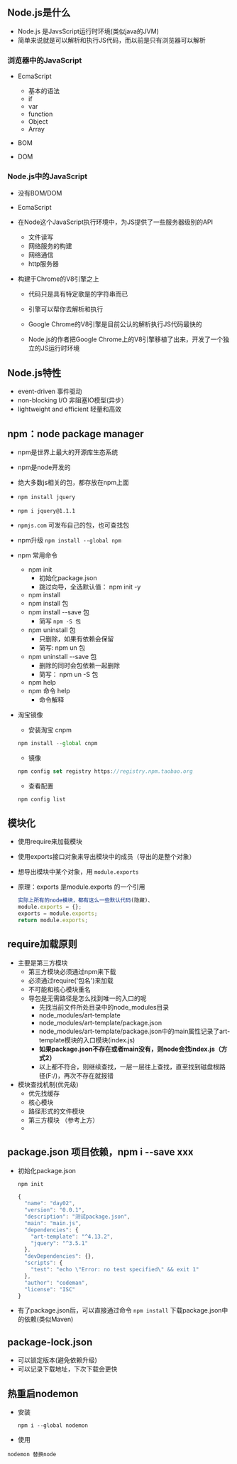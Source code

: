 ## Node.js是什么

- Node.js 是JavsScript运行时环境(类似java的JVM)
- 简单来说就是可以解析和执行JS代码，而以前是只有浏览器可以解析

### 浏览器中的JavaScript

- EcmaScript
  - 基本的语法
  - if
  - var
  - function
  - Object
  - Array

- BOM
- DOM


### Node.js中的JavaScript
- 没有BOM/DOM

- EcmaScript

- 在Node这个JavaScript执行环境中，为JS提供了一些服务器级别的API
  - 文件读写
  - 网络服务的构建
  - 网络通信
  - http服务器

- 构建于Chrome的V8引擎之上

  - 代码只是具有特定歌是的字符串而已

  - 引擎可以帮你去解析和执行

  - Google Chrome的V8引擎是目前公认的解析执行JS代码最快的

  - Node.js的作者把Google Chrome上的V8引擎移植了出来，开发了一个独立的JS运行时环境

    

## Node.js特性

- event-driven 事件驱动
- non-blocking I/O 非阻塞IO模型(异步）
- lightweight and efficient 轻量和高效

## npm：node package manager

- npm是世界上最大的开源库生态系统

- npm是node开发的

- 绝大多数js相关的包，都存放在npm上面

- `npm install jquery`

- `npm i jquery@1.1.1`

- `npmjs.com` 可发布自己的包，也可查找包

- npm升级 `npm install --global npm`

- npm 常用命令

  - npm init
    - 初始化package.json
    - 跳过向导，全选默认值： npm init -y
  - npm install
  - npm install 包
  - npm install --save 包
    - 简写 `npm -S 包`
  - npm uninstall 包
    - 只删除，如果有依赖会保留
    - 简写: npm un 包
  - npm uninstall --save 包
    - 删除的同时会包依赖一起删除
    - 简写： npm un -S 包
  - npm help
  - npm  命令 help
    - 命令解释

- 淘宝镜像

  - 安装淘宝 cnpm

  ```js
  npm install --global cnpm
  ```

  - 镜像

  ```js
  npm config set registry https://registry.npm.taobao.org
  ```

  - 查看配置

   ```js
  npm config list
   ```

  



## 模块化

- 使用require来加载模块

- 使用exports接口对象来导出模块中的成员（导出的是整个对象）

- 想导出模块中某个对象，用 `module.exports`

- 原理：exports 是module.exports 的一个引用

  ```js
  实际上所有的node模块，都有这么一些默认代码(隐藏)、
  module.exports = {};
  exports = module.exports;
  return module.exports;
  ```

  

## require加载原则

- 主要是第三方模块
  - 第三方模块必须通过npm来下载
  - 必须通过require('包名')来加载
  - 不可能和核心模块重名
  - 导包是无需路径是怎么找到唯一的入口的呢
    - 先找当前文件所处目录中的node_modules目录
    - node_modules/art-template
    - node_modules/art-template/package.json
    - node_modules/art-template/package.json中的main属性记录了art-template模块的入口模块(index.js)
    - **如果package.json不存在或者main没有，则node会找index.js（方式2）**
    - 以上都不符合，则继续查找，一层一层往上查找，直至找到磁盘根路径(F:/)，再次不存在就报错
- 模块查找机制(优先级)
  - 优先找缓存
  - 核心模块
  - 路径形式的文件模块
  - 第三方模块 （参考上方）
  - 

## package.json 项目依赖，npm i --save xxx

- 初始化package.json

  ```js
  npm init
  ```

  ```js
  {
    "name": "day02",
    "version": "0.0.1",
    "description": "测试package.json",
    "main": "main.js",
    "dependencies": {
      "art-template": "^4.13.2",
      "jquery": "^3.5.1"
    },
    "devDependencies": {},
    "scripts": {
      "test": "echo \"Error: no test specified\" && exit 1"
    },
    "author": "codeman",
    "license": "ISC"
  }
  
  ```

- 有了package.json后，可以直接通过命令 `npm install` 下载package.json中的依赖(类似Maven)

## package-lock.json

- 可以锁定版本(避免依赖升级)
- 可以记录下载地址，下次下载会更快

## 热重启nodemon

- 安装

  ```shell
  npm i --global nodemon
  ```

- 使用

```shell
nodemon 替换node 
```

